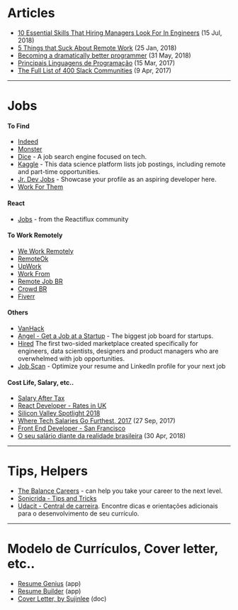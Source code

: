# Articles

- [10 Essential Skills That Hiring Managers Look For In Engineers](https://interestingengineering.com/10-essential-skills-that-hiring-managers-look-for-in-engineers) (15 Jul, 2018)
- [5 Things that Suck About Remote Work](https://shift.infinite.red/5-things-that-suck-about-remote-work-506b98dd38f9) (25 Jan, 2018)
- [Becoming a dramatically better programmer](https://recurse.henrystanley.com/post/better/) (31 May, 2018)
- [Principais Linguagens de Programação](https://becode.com.br/principais-linguagens-de-programacao/) (15 Mar, 2017)
- [The Full List of 400 Slack Communities](https://medium.com/startupsco/the-full-list-of-400-slack-communities-5545e82cf65d) (9 Apr, 2017)

---

# Jobs

#### To Find

- [Indeed](https://www.indeed.com/worldwide)
- [Monster](https://www.monster.com/geo/siteselection)
- [Dice](https://www.dice.com/) - A job search engine focused on tech.
- [Kaggle](https://www.kaggle.com/jobs) - This data science platform lists job postings, including remote and part-time opportunities.
- [Jr. Dev Jobs](https://www.jrdevjobs.com/) - Showcase your profile as an aspiring developer here.
- [Work For Them](https://www.workforthem.com/)

#### React

- [Jobs](http://jobs.reactiflux.com/) - from the Reactiflux community


#### To Work Remotely

- [We Work Remotely](https://weworkremotely.com/)
- [RemoteOk](https://remoteok.io/)
- [UpWork](https://www.upwork.com/)
- [Work From](https://workfrom.co/)
- [Remote Job BR](https://remotejobbr.github.io/)
- [Crowd BR](https://crowd.br.com/)
- [Fiverr](https://www.fiverr.com/)

#### Others

- [VanHack](https://www.vanhack.com)
- [Angel - Get a Job at a Startup](https://angel.co/) - The biggest job board for startups.
- [Hired](https://hired.com/) The first two-sided marketplace created specifically for engineers, data scientists, designers and product managers who are overwhelmed with job opportunities.
- [Job Scan](https://www.jobscan.co/) - Optimize your resume and LinkedIn profile for your next job


#### Cost Life, Salary, etc..

- [Salary After Tax](https://salaryaftertax.com/)
- [React Developer - Rates in UK](https://www.itjobswatch.co.uk/jobs/uk/react%20developer.do)
- [Silicon Valley Spotlight 2018](http://blog.indeed.com/2018/01/18/silicon-valley-hiring-spotlight/)
- [Where Tech Salaries Go Furthest, 2017](https://www.hiringlab.org/2017/09/27/tech-salaries-go-furthest-2017/) (27 Sep, 2017)
- [Front End Developer - San Francisco](https://www.payscale.com/research/US/Job=Front_End_Developer_%2f_Engineer/Salary/031ac8d9/San-Francisco-CA)
- [O seu salário diante da realidade brasileira](https://www.nexojornal.com.br/interativo/2016/01/11/O-seu-sal%C3%A1rio-diante-da-realidade-brasileira) (30 Apr, 2018)

---

# Tips, Helpers

- [The Balance Careers](https://www.thebalancecareers.com) - can help you take your career to the next level.
- [Sonicrida - Tips and Tricks](https://github.com/Sonicrida/web-dev-career-tips-and-tricks#job-hunting)
- [Udacit - Central de carreira](https://career-resource-center.udacity.com/resume). Encontre dicas e orientações adicionais para o desenvolvimento de seu currículo.

---

# Modelo de Currículos, Cover letter, etc..

- [Resume Genius](https://resumegenius.com/resume-templates) (app)
- [Resume Builder](https://www.livecareer.com/resume-builder) (app)
- [Cover Letter, by Sujinlee](https://sujinlee.me/cover-letter/) (doc)
